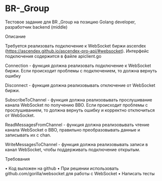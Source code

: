 # BR-_Group
Тестовое задание для BR _Group на позицию Golang developer, разработчик backend (middle)

Описание

Требуется реализовать подключение к WebSocket биржи ascendex (https://ascendex.github.io/ascendex-pro-api/#websocket). Интерфейс подключения содержится в файле apiclient.go

Connection - функция должна реализовать подключение к WebSocket биржи. Если происходит проблемы с подключением, то должна вернуть ошибку

Disconnect - функция должна реализовывать отключение от WebSocket биржи.

SubscribeToChannel - функция должна реализовывать прослушивание канала WebSocket по получению BBO. Если происходит проблемы с прослушиванием, то должна вернуть ошибку и корректно отключиться от WebSocket.

ReadMessagesFromChannel - функция должна реализовывать чтение канала WebSocket о BBO, правильно преобразовывать данные и записывать их с chan.

WriteMessagesToChannel - функция должна реализовывать записи в канал WebSocket, чтобы поддерживать подключение открытым.

Требования

• Код выложен на github
• При решении использовать github.com/gorilla/websocket для работы с WebSocket
• Написать тесты

